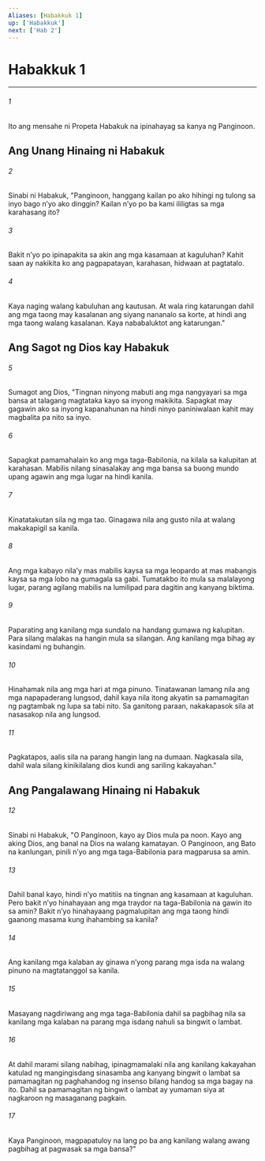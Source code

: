 ```yaml
---
Aliases: [Habakkuk 1]
up: ['Habakkuk']
next: ['Hab 2']
---
```

# Habakkuk 1

***


###### 1 


Ito ang mensahe ni Propeta Habakuk na ipinahayag sa kanya ng Panginoon.

## Ang Unang Hinaing ni Habakuk 


###### 2 


Sinabi ni Habakuk, "Panginoon, hanggang kailan po ako hihingi ng tulong sa inyo bago nʼyo ako dinggin? Kailan nʼyo po ba kami ililigtas sa mga karahasang ito? 


###### 3 


Bakit nʼyo po ipinapakita sa akin ang mga kasamaan at kaguluhan? Kahit saan ay nakikita ko ang pagpapatayan, karahasan, hidwaan at pagtatalo. 


###### 4 


Kaya naging walang kabuluhan ang kautusan. At wala ring katarungan dahil ang mga taong may kasalanan ang siyang nananalo sa korte, at hindi ang mga taong walang kasalanan. Kaya nababaluktot ang katarungan." 

## Ang Sagot ng Dios kay Habakuk 


###### 5 


Sumagot ang Dios, "Tingnan ninyong mabuti ang mga nangyayari sa mga bansa at talagang magtataka kayo sa inyong makikita. Sapagkat may gagawin ako sa inyong kapanahunan na hindi ninyo paniniwalaan kahit may magbalita pa nito sa inyo. 


###### 6 


Sapagkat pamamahalain ko ang mga taga-Babilonia, na kilala sa kalupitan at karahasan. Mabilis nilang sinasalakay ang mga bansa sa buong mundo upang agawin ang mga lugar na hindi kanila. 


###### 7 


Kinatatakutan sila ng mga tao. Ginagawa nila ang gusto nila at walang makakapigil sa kanila. 


###### 8 


Ang mga kabayo nilaʼy mas mabilis kaysa sa mga leopardo at mas mabangis kaysa sa mga lobo na gumagala sa gabi. Tumatakbo ito mula sa malalayong lugar, parang agilang mabilis na lumilipad para dagitin ang kanyang biktima. 


###### 9 


Paparating ang kanilang mga sundalo na handang gumawa ng kalupitan. Para silang malakas na hangin mula sa silangan. Ang kanilang mga bihag ay kasindami ng buhangin. 


###### 10 


Hinahamak nila ang mga hari at mga pinuno. Tinatawanan lamang nila ang mga napapaderang lungsod, dahil kaya nila itong akyatin sa pamamagitan ng pagtambak ng lupa sa tabi nito. Sa ganitong paraan, nakakapasok sila at nasasakop nila ang lungsod. 


###### 11 


Pagkatapos, aalis sila na parang hangin lang na dumaan. Nagkasala sila, dahil wala silang kinikilalang dios kundi ang sariling kakayahan." 

## Ang Pangalawang Hinaing ni Habakuk 


###### 12 


Sinabi ni Habakuk, "O Panginoon, kayo ay Dios mula pa noon. Kayo ang aking Dios, ang banal na Dios na walang kamatayan. O Panginoon, ang Bato na kanlungan, pinili nʼyo ang mga taga-Babilonia para magparusa sa amin. 


###### 13 


Dahil banal kayo, hindi nʼyo matitiis na tingnan ang kasamaan at kaguluhan. Pero bakit nʼyo hinahayaan ang mga traydor na taga-Babilonia na gawin ito sa amin? Bakit nʼyo hinahayaang pagmalupitan ang mga taong hindi gaanong masama kung ihahambing sa kanila? 


###### 14 


Ang kanilang mga kalaban ay ginawa nʼyong parang mga isda na walang pinuno na magtatanggol sa kanila. 


###### 15 


Masayang nagdiriwang ang mga taga-Babilonia dahil sa pagbihag nila sa kanilang mga kalaban na parang mga isdang nahuli sa bingwit o lambat. 


###### 16 


At dahil marami silang nabihag, ipinagmamalaki nila ang kanilang kakayahan katulad ng mangingisdang sinasamba ang kanyang bingwit o lambat sa pamamagitan ng paghahandog ng insenso bilang handog sa mga bagay na ito. Dahil sa pamamagitan ng bingwit o lambat ay yumaman siya at nagkaroon ng masaganang pagkain. 


###### 17 


Kaya Panginoon, magpapatuloy na lang po ba ang kanilang walang awang pagbihag at pagwasak sa mga bansa?"
